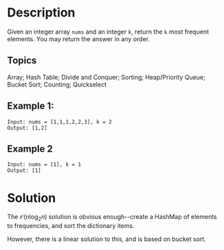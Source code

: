# Description

Given an integer array `nums` and an integer `k`, return the `k` most frequent elements. You may return the answer in any order.

## Topics

Array; Hash Table; Divide and Conquer; Sorting; Heap/Priority Queue; Bucket Sort; Counting; Quickselect

## Example 1:

```
Input: nums = [1,1,1,2,2,3], k = 2
Output: [1,2]
```

## Example 2

```
Input: nums = [1], k = 1
Output: [1]
```

# Solution

The $\mathcal{O}(n \log_2 n)$ solution is obvious enough--create a HashMap of elements to frequencies, and sort the dictionary items.

However, there is a linear solution to this, and is based on bucket sort.

